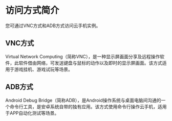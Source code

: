# 访问方式简介<a name="cph_ug_0012"></a>

您可通过VNC方式和ADB方式访问云手机实例。

## VNC方式<a name="section116771425105211"></a>

Virtual Network Computing（简称VNC），是一种显示屏画面分享及远程操作软件，此软件借由网络，可发送键盘与鼠标的动作以及即时的显示屏画面。该方式适用于游戏挂机、游戏试玩等场景。

## ADB方式<a name="section847544316541"></a>

Android Debug Bridge（简称ADB），是Android操作系统与桌面电脑间沟通的一个命令行工具，是安卓系统自带的独有应用。该方式使用命令行操作云手机，适用于APP自动化测试等场景。

